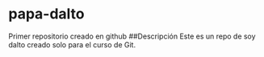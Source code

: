 # papa-dalto
Primer repositorio creado en github
##Descripción
Este es un repo de soy dalto creado solo para el curso de Git.
